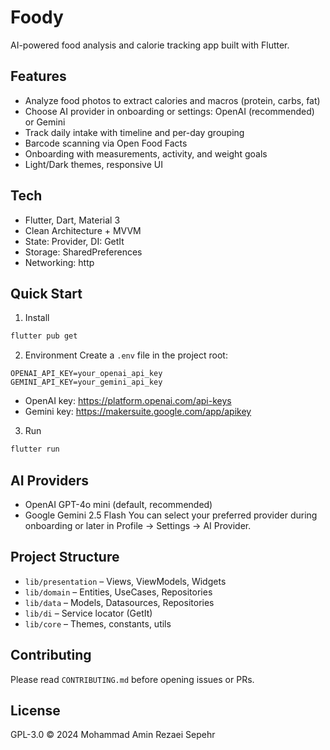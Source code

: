 # Foody

AI-powered food analysis and calorie tracking app built with Flutter.

## Features
- Analyze food photos to extract calories and macros (protein, carbs, fat)
- Choose AI provider in onboarding or settings: OpenAI (recommended) or Gemini
- Track daily intake with timeline and per-day grouping
- Barcode scanning via Open Food Facts
- Onboarding with measurements, activity, and weight goals
- Light/Dark themes, responsive UI

## Tech
- Flutter, Dart, Material 3
- Clean Architecture + MVVM
- State: Provider, DI: GetIt
- Storage: SharedPreferences
- Networking: http

## Quick Start
1) Install
```bash
flutter pub get
```

2) Environment
Create a `.env` file in the project root:
```env
OPENAI_API_KEY=your_openai_api_key
GEMINI_API_KEY=your_gemini_api_key
```
- OpenAI key: https://platform.openai.com/api-keys
- Gemini key: https://makersuite.google.com/app/apikey

3) Run
```bash
flutter run
```

## AI Providers
- OpenAI GPT-4o mini (default, recommended)
- Google Gemini 2.5 Flash
You can select your preferred provider during onboarding or later in Profile → Settings → AI Provider.

## Project Structure
- `lib/presentation` – Views, ViewModels, Widgets
- `lib/domain` – Entities, UseCases, Repositories
- `lib/data` – Models, Datasources, Repositories
- `lib/di` – Service locator (GetIt)
- `lib/core` – Themes, constants, utils

## Contributing
Please read `CONTRIBUTING.md` before opening issues or PRs.

## License
GPL-3.0 © 2024 Mohammad Amin Rezaei Sepehr
